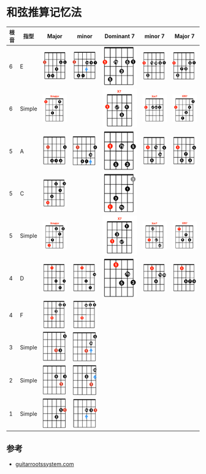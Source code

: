 # 和弦推算记忆法

| 根音 | 指型   | Major                   | minor                   | Dominant 7             | minor 7                  | Major 7                  |
| ---- | ------ | ----------------------- | ----------------------- | ---------------------- | ------------------------ | ------------------------ |
| 6    | E      | ![](../i/c/6_maj_e.png) | ![](../i/c/6_min_e.png) | ![](../i/c/6_d7_e.png) | ![](../i/c/6_min7_e.png) | ![](../i/c/6_maj7_e.png) |
| 6    | Simple | ![](../i/s/Xmaj_6.png)  |                         | ![](../i/s/X7_6.png)   | ![](../i/s/Xmin7_6.png)  | ![](../i/s/Xmaj7_6.png)  |
| 5    | A      | ![](../i/c/5_maj_a.png) | ![](../i/c/5_min_a.png) | ![](../i/c/5_d7_a.png) | ![](../i/c/5_min7_a.png) | ![](../i/c/5_maj7_a.png) |
| 5    | C      | ![](../i/c/5_maj_c.png) |                         | ![](../i/c/5_d7_c.png) |                          |                          |
| 5    | Simple | ![](../i/s/Xmaj_5.png)  |                         | ![](../i/s/X7_5.png)   | ![](../i/s/Xmin7_5.png)  | ![](../i/s/Xmaj7_5.png)  |
| 4    | D      | ![](../i/c/4_maj_d.png) | ![](../i/c/4_min_d.png) | ![](../i/c/4_d7_d.png) | ![](../i/c/4_min7_d.png) | ![](../i/c/4_maj7_d.png) |
| 4    | F      | ![](../i/c/4_maj_f.png) | ![](../i/c/4_min_f.png) |                        |                          |                          |
| 3    | Simple | ![](../i/c/3_maj.png)   | ![](../i/c/3_min.png)   |                        |                          |                          |
| 2    | Simple | ![](../i/c/2_maj.png)   | ![](../i/c/2_min.png)   |                        |                          |                          |
| 1    | Simple | ![](../i/c/1_maj.png)   | ![](../i/c/1_min.png)   |                        |                          |                          |

## 参考
- [guitarrootssystem.com](http://guitarrootssystem.com/)
